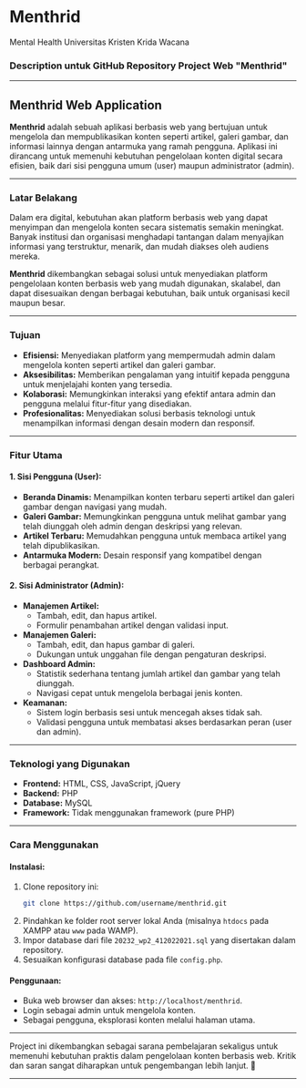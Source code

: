 # Menthrid
Mental Health Universitas Kristen Krida Wacana

### Description untuk GitHub Repository Project Web "Menthrid"

---

## **Menthrid Web Application**

**Menthrid** adalah sebuah aplikasi berbasis web yang bertujuan untuk mengelola dan mempublikasikan konten seperti artikel, galeri gambar, dan informasi lainnya dengan antarmuka yang ramah pengguna. Aplikasi ini dirancang untuk memenuhi kebutuhan pengelolaan konten digital secara efisien, baik dari sisi pengguna umum (user) maupun administrator (admin).

---

### **Latar Belakang**

Dalam era digital, kebutuhan akan platform berbasis web yang dapat menyimpan dan mengelola konten secara sistematis semakin meningkat. Banyak institusi dan organisasi menghadapi tantangan dalam menyajikan informasi yang terstruktur, menarik, dan mudah diakses oleh audiens mereka. 

**Menthrid** dikembangkan sebagai solusi untuk menyediakan platform pengelolaan konten berbasis web yang mudah digunakan, skalabel, dan dapat disesuaikan dengan berbagai kebutuhan, baik untuk organisasi kecil maupun besar.

---

### **Tujuan**

- **Efisiensi:** Menyediakan platform yang mempermudah admin dalam mengelola konten seperti artikel dan galeri gambar.
- **Aksesibilitas:** Memberikan pengalaman yang intuitif kepada pengguna untuk menjelajahi konten yang tersedia.
- **Kolaborasi:** Memungkinkan interaksi yang efektif antara admin dan pengguna melalui fitur-fitur yang disediakan.
- **Profesionalitas:** Menyediakan solusi berbasis teknologi untuk menampilkan informasi dengan desain modern dan responsif.

---

### **Fitur Utama**

#### **1. Sisi Pengguna (User):**
- **Beranda Dinamis:** Menampilkan konten terbaru seperti artikel dan galeri gambar dengan navigasi yang mudah.
- **Galeri Gambar:** Memungkinkan pengguna untuk melihat gambar yang telah diunggah oleh admin dengan deskripsi yang relevan.
- **Artikel Terbaru:** Memudahkan pengguna untuk membaca artikel yang telah dipublikasikan.
- **Antarmuka Modern:** Desain responsif yang kompatibel dengan berbagai perangkat.

#### **2. Sisi Administrator (Admin):**
- **Manajemen Artikel:**
  - Tambah, edit, dan hapus artikel.
  - Formulir penambahan artikel dengan validasi input.
- **Manajemen Galeri:**
  - Tambah, edit, dan hapus gambar di galeri.
  - Dukungan untuk unggahan file dengan pengaturan deskripsi.
- **Dashboard Admin:**
  - Statistik sederhana tentang jumlah artikel dan gambar yang telah diunggah.
  - Navigasi cepat untuk mengelola berbagai jenis konten.
- **Keamanan:**
  - Sistem login berbasis sesi untuk mencegah akses tidak sah.
  - Validasi pengguna untuk membatasi akses berdasarkan peran (user dan admin).

---

### **Teknologi yang Digunakan**

- **Frontend:** HTML, CSS, JavaScript, jQuery
- **Backend:** PHP
- **Database:** MySQL
- **Framework:** Tidak menggunakan framework (pure PHP)

---

### **Cara Menggunakan**

#### **Instalasi:**
1. Clone repository ini:
   ```bash
   git clone https://github.com/username/menthrid.git
   ```
2. Pindahkan ke folder root server lokal Anda (misalnya `htdocs` pada XAMPP atau `www` pada WAMP).
3. Impor database dari file `20232_wp2_412022021.sql` yang disertakan dalam repository.
4. Sesuaikan konfigurasi database pada file `config.php`.

#### **Penggunaan:**
- Buka web browser dan akses: `http://localhost/menthrid`.
- Login sebagai admin untuk mengelola konten.
- Sebagai pengguna, eksplorasi konten melalui halaman utama.

---

Project ini dikembangkan sebagai sarana pembelajaran sekaligus untuk memenuhi kebutuhan praktis dalam pengelolaan konten berbasis web. Kritik dan saran sangat diharapkan untuk pengembangan lebih lanjut. 🙌

---

